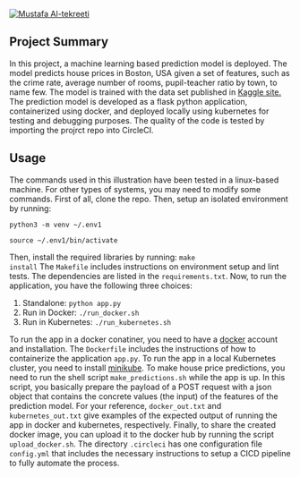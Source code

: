[![Mustafa Al-tekreeti](https://circleci.com/gh/Al-tekreeti/ML-Microservices.svg?style=svg)](https://github.com/Al-tekreeti/ML-Microservices/tree/master)

## Project Summary

In this project, a machine learning based prediction model is deployed. The model predicts house prices in Boston, USA given a set of features, such as the crime rate, average number of rooms, pupil-teacher ratio by town, to name few. The model is trained with the data set published in <a href="https://www.kaggle.com/c/boston-housing" class="mw-redirect" title="Kaggle site">Kaggle site.</a> The prediction model is developed as a flask python application, containerized using docker, and deployed locally using kubernetes for testing and debugging purposes. The quality of the code is tested by importing the projrct repo into CircleCI.

## Usage

The commands used in this illustration have been tested in a linux-based machine. For other types of systems, you may need to modify some commands. First of all, clone the repo. Then, setup an isolated environment by running:

<code>python3 -m venv ~/.env1</code>

<code>source ~/.env1/bin/activate</code>

Then, install the required libraries by running:
<code>make install</code>
The `Makefile` includes instructions on environment setup and lint tests. The dependencies are listed in the <code>requirements.txt</code>. Now, to run the application, you have the following three choices:
1. Standalone:  `python app.py`
2. Run in Docker:  `./run_docker.sh`
3. Run in Kubernetes:  `./run_kubernetes.sh`

To run the app in a docker conatiner, you need to have a [docker](https://www.docker.com) account and installation. The `Dockerfile` includes the instructions of how to containerize the application `app.py`. To run the app in a local Kubernetes cluster, you need to install [minikube](https://kubernetes.io/docs/tasks/tools/install-minikube/). To make house price predictions, you need to run the shell script `make_predictions.sh` while the app is up. In this script, you basically prepare the payload of a POST request with a json object that contains the concrete values (the input) of the features of the prediction model. For your reference, `docker_out.txt` and `kubernetes_out.txt` give examples of the expected output of running the app in docker and kubernetes, respectively. Finally, to share the created docker image, you can upload it to the docker hub by running the script `upload_docker.sh`. The directory `.circleci` has one configuration file `config.yml` that includes the necessary instructions to setup a CICD pipeline to fully automate the process.
